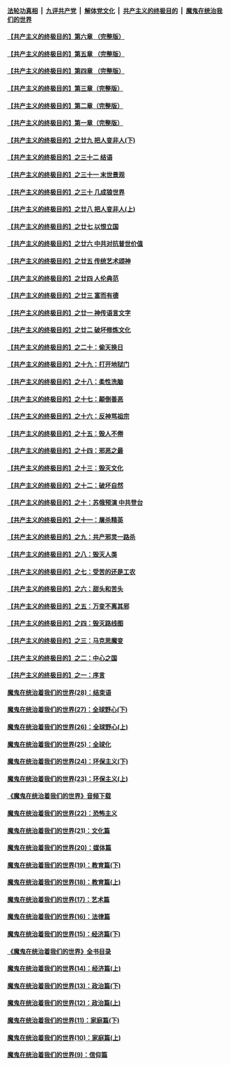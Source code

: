 ####  [法轮功真相](../../../../basic/blob/master/README.md?t=06100801) &nbsp;|&nbsp; [九评共产党](../../../../9ping.md/blob/master/README.md?t=06100801) &nbsp;|&nbsp; [解体党文化](../../../../jtdwh.md/blob/master/README.md?t=06100801)  &nbsp;|&nbsp; [共产主义的终极目的](../../../../gczydzjmd.md/blob/master/README.md?t=06100801) &nbsp;|&nbsp; [魔鬼在统治我们的世界](../../../../mgztzwmdsj.md/blob/master/README.md?t=06100801) 

#### [【共产主义的终极目的】第六章 （完整版）](../pages/nsc422/n11428913.md?t=06100801) 

#### [【共产主义的终极目的】第五章 （完整版）](../pages/nsc422/n11428912.md?t=06100801) 

#### [【共产主义的终极目的】第四章 （完整版）](../pages/nsc422/n11428907.md?t=06100801) 

#### [【共产主义的终极目的】第三章（完整版）](../pages/nsc422/n11428848.md?t=06100801) 

#### [【共产主义的终极目的】第二章（完整版）](../pages/nsc422/n11428831.md?t=06100801) 

#### [【共产主义的终极目的】第一章（完整版）](../pages/nsc422/n11417651.md?t=06100801) 

#### [【共产主义的终极目的】之廿九 把人变非人(下)](../pages/nsc422/n11344140.md?t=06100801) 

#### [【共产主义的终极目的】之三十二 结语](../pages/nsc422/n11360535.md?t=06100801) 

#### [【共产主义的终极目的】之三十一 末世景观](../pages/nsc422/n11351129.md?t=06100801) 

#### [【共产主义的终极目的】之三十 几成狼世界](../pages/nsc422/n11348280.md?t=06100801) 

#### [【共产主义的终极目的】之廿八 把人变非人(上)](../pages/nsc422/n11340492.md?t=06100801) 

#### [【共产主义的终极目的】之廿七 以恨立国](../pages/nsc422/n11336944.md?t=06100801) 

#### [【共产主义的终极目的】之廿六 中共对抗普世价值](../pages/nsc422/n11324785.md?t=06100801) 

#### [【共产主义的终极目的】之廿五 传统艺术颂神](../pages/nsc422/n11296396.md?t=06100801) 

#### [【共产主义的终极目的】之廿四 人伦典范](../pages/nsc422/n11296397.md?t=06100801) 

#### [【共产主义的终极目的】之廿三 富而有德](../pages/nsc422/n11283598.md?t=06100801) 

#### [【共产主义的终极目的】之廿一 神传语言文字](../pages/nsc422/n11263265.md?t=06100801) 

#### [【共产主义的终极目的】之廿二 破坏修炼文化](../pages/nsc422/n11245728.md?t=06100801) 

#### [【共产主义的终极目的】之二十：偷天换日](../pages/nsc422/n11238846.md?t=06100801) 

#### [【共产主义的终极目的】之十九：打开地狱门](../pages/nsc422/n11206376.md?t=06100801) 

#### [【共产主义的终极目的】之十八：柔性洗脑](../pages/nsc422/n11199994.md?t=06100801) 

#### [【共产主义的终极目的】之十七：颠倒善恶](../pages/nsc422/n11179782.md?t=06100801) 

#### [【共产主义的终极目的】之十六：反神骂祖宗](../pages/nsc422/n11166798.md?t=06100801) 

#### [【共产主义的终极目的】之十五：毁人不倦](../pages/nsc422/n11166792.md?t=06100801) 

#### [【共产主义的终极目的】之十四：邪恶之最](../pages/nsc422/n11150249.md?t=06100801) 

#### [【共产主义的终极目的】之十三：毁灭文化](../pages/nsc422/n11135227.md?t=06100801) 

#### [【共产主义的终极目的】之十二：破坏自然](../pages/nsc422/n11135214.md?t=06100801) 

#### [【共产主义的终极目的】之十：苏俄预演 中共登台](../pages/nsc422/n11118424.md?t=06100801) 

#### [【共产主义的终极目的】之十一：屠杀精英](../pages/nsc422/n11118442.md?t=06100801) 

#### [【共产主义的终极目的】之九：共产邪灵一路杀](../pages/nsc422/n11114139.md?t=06100801) 

#### [【共产主义的终极目的】之八：毁灭人类](../pages/nsc422/n11108503.md?t=06100801) 

#### [【共产主义的终极目的】之七：受苦的还是工农](../pages/nsc422/n11101809.md?t=06100801) 

#### [【共产主义的终极目的】之六：甜头和苦头](../pages/nsc422/n11096971.md?t=06100801) 

#### [【共产主义的终极目的】之五：万变不离其邪](../pages/nsc422/n11091285.md?t=06100801) 

#### [【共产主义的终极目的】之四：毁灭路线图](../pages/nsc422/n11086284.md?t=06100801) 

#### [【共产主义的终极目的】之三：马克思魔变](../pages/nsc422/n11061941.md?t=06100801) 

#### [【共产主义的终极目的】之二：中心之国](../pages/nsc422/n11047728.md?t=06100801) 

#### [【共产主义的终极目的】之一：序言](../pages/nsc422/n11086077.md?t=06100801) 

#### [魔鬼在统治着我们的世界(28)：结束语](../pages/nsc422/n10936246.md?t=06100801) 

#### [魔鬼在统治着我们的世界(27)：全球野心(下)](../pages/nsc422/n10928319.md?t=06100801) 

#### [魔鬼在统治着我们的世界(26)：全球野心(上)](../pages/nsc422/n10900318.md?t=06100801) 

#### [魔鬼在统治着我们的世界(25)：全球化](../pages/nsc422/n10788205.md?t=06100801) 

#### [魔鬼在统治着我们的世界(24)：环保主义(下)](../pages/nsc422/n10695307.md?t=06100801) 

#### [魔鬼在统治着我们的世界(23)：环保主义(上)](../pages/nsc422/n10688613.md?t=06100801) 

#### [《魔鬼在统治着我们的世界》音频下载](../pages/nsc422/n10635553.md?t=06100801) 

#### [魔鬼在统治着我们的世界(22)：恐怖主义](../pages/nsc422/n10614727.md?t=06100801) 

#### [魔鬼在统治着我们的世界(21)：文化篇](../pages/nsc422/n10597706.md?t=06100801) 

#### [魔鬼在统治着我们的世界(20)：媒体篇](../pages/nsc422/n10586579.md?t=06100801) 

#### [魔鬼在统治着我们的世界(19)：教育篇(下)](../pages/nsc422/n10564808.md?t=06100801) 

#### [魔鬼在统治着我们的世界(18)：教育篇(上)](../pages/nsc422/n10526970.md?t=06100801) 

#### [魔鬼在统治着我们的世界(17)：艺术篇](../pages/nsc422/n10499093.md?t=06100801) 

#### [魔鬼在统治着我们的世界(16)：法律篇](../pages/nsc422/n10485969.md?t=06100801) 

#### [魔鬼在统治着我们的世界(15)：经济篇(下)](../pages/nsc422/n10469975.md?t=06100801) 

#### [《魔鬼在统治着我们的世界》全书目录](../pages/nsc422/n10464261.md?t=06100801) 

#### [魔鬼在统治着我们的世界(14)：经济篇(上)](../pages/nsc422/n10457370.md?t=06100801) 

#### [魔鬼在统治着我们的世界(13)：政治篇(下)](../pages/nsc422/n10448270.md?t=06100801) 

#### [魔鬼在统治着我们的世界(12)：政治篇(上)](../pages/nsc422/n10444576.md?t=06100801) 

#### [魔鬼在统治着我们的世界(11)：家庭篇(下)](../pages/nsc422/n10440961.md?t=06100801) 

#### [魔鬼在统治着我们的世界(10)：家庭篇(上)](../pages/nsc422/n10435448.md?t=06100801) 

#### [魔鬼在统治着我们的世界(9)：信仰篇](../pages/nsc422/n10432159.md?t=06100801) 


